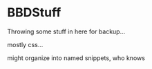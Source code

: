 # BBDStuff

Throwing some stuff in here for backup...


mostly css...


might organize into named snippets, who knows
